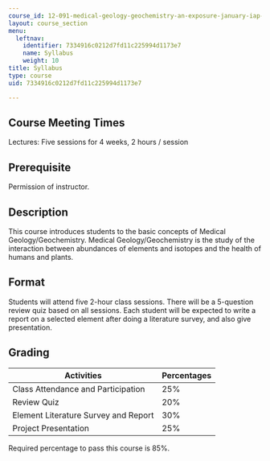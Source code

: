 ```yaml
---
course_id: 12-091-medical-geology-geochemistry-an-exposure-january-iap-2006
layout: course_section
menu:
  leftnav:
    identifier: 7334916c0212d7fd11c225994d1173e7
    name: Syllabus
    weight: 10
title: Syllabus
type: course
uid: 7334916c0212d7fd11c225994d1173e7

---
```


Course Meeting Times
--------------------

Lectures: Five sessions for 4 weeks, 2 hours / session

Prerequisite
------------

Permission of instructor.

Description
-----------

This course introduces students to the basic concepts of Medical Geology/Geochemistry. Medical Geology/Geochemistry is the study of the interaction between abundances of elements and isotopes and the health of humans and plants.

Format
------

Students will attend five 2-hour class sessions. There will be a 5-question review quiz based on all sessions. Each student will be expected to write a report on a selected element after doing a literature survey, and also give presentation.

Grading
-------

| Activities | Percentages |
| --- | --- |
| Class Attendance and Participation | 25% |
| Review Quiz | 20% |
| Element Literature Survey and Report | 30% |
| Project Presentation | 25% 

Required percentage to pass this course is 85%.